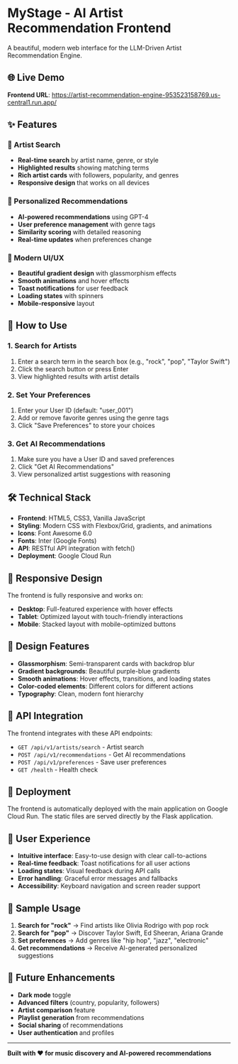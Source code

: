 # MyStage - AI Artist Recommendation Frontend

A beautiful, modern web interface for the LLM-Driven Artist Recommendation Engine.

## 🌐 Live Demo

**Frontend URL**: https://artist-recommendation-engine-953523158769.us-central1.run.app/

## ✨ Features

### 🎵 Artist Search
- **Real-time search** by artist name, genre, or style
- **Highlighted results** showing matching terms
- **Rich artist cards** with followers, popularity, and genres
- **Responsive design** that works on all devices

### 🎯 Personalized Recommendations
- **AI-powered recommendations** using GPT-4
- **User preference management** with genre tags
- **Similarity scoring** with detailed reasoning
- **Real-time updates** when preferences change

### 🎨 Modern UI/UX
- **Beautiful gradient design** with glassmorphism effects
- **Smooth animations** and hover effects
- **Toast notifications** for user feedback
- **Loading states** with spinners
- **Mobile-responsive** layout

## 🚀 How to Use

### 1. Search for Artists
1. Enter a search term in the search box (e.g., "rock", "pop", "Taylor Swift")
2. Click the search button or press Enter
3. View highlighted results with artist details

### 2. Set Your Preferences
1. Enter your User ID (default: "user_001")
2. Add or remove favorite genres using the genre tags
3. Click "Save Preferences" to store your choices

### 3. Get AI Recommendations
1. Make sure you have a User ID and saved preferences
2. Click "Get AI Recommendations"
3. View personalized artist suggestions with reasoning

## 🛠️ Technical Stack

- **Frontend**: HTML5, CSS3, Vanilla JavaScript
- **Styling**: Modern CSS with Flexbox/Grid, gradients, and animations
- **Icons**: Font Awesome 6.0
- **Fonts**: Inter (Google Fonts)
- **API**: RESTful API integration with fetch()
- **Deployment**: Google Cloud Run

## 📱 Responsive Design

The frontend is fully responsive and works on:
- **Desktop**: Full-featured experience with hover effects
- **Tablet**: Optimized layout with touch-friendly interactions
- **Mobile**: Stacked layout with mobile-optimized buttons

## 🎨 Design Features

- **Glassmorphism**: Semi-transparent cards with backdrop blur
- **Gradient backgrounds**: Beautiful purple-blue gradients
- **Smooth animations**: Hover effects, transitions, and loading states
- **Color-coded elements**: Different colors for different actions
- **Typography**: Clean, modern font hierarchy

## 🔧 API Integration

The frontend integrates with these API endpoints:

- `GET /api/v1/artists/search` - Artist search
- `POST /api/v1/recommendations` - Get AI recommendations
- `POST /api/v1/preferences` - Save user preferences
- `GET /health` - Health check

## 🚀 Deployment

The frontend is automatically deployed with the main application on Google Cloud Run. The static files are served directly by the Flask application.

## 🎯 User Experience

- **Intuitive interface**: Easy-to-use design with clear call-to-actions
- **Real-time feedback**: Toast notifications for all user actions
- **Loading states**: Visual feedback during API calls
- **Error handling**: Graceful error messages and fallbacks
- **Accessibility**: Keyboard navigation and screen reader support

## 🎵 Sample Usage

1. **Search for "rock"** → Find artists like Olivia Rodrigo with pop rock
2. **Search for "pop"** → Discover Taylor Swift, Ed Sheeran, Ariana Grande
3. **Set preferences** → Add genres like "hip hop", "jazz", "electronic"
4. **Get recommendations** → Receive AI-generated personalized suggestions

## 🔮 Future Enhancements

- **Dark mode** toggle
- **Advanced filters** (country, popularity, followers)
- **Artist comparison** feature
- **Playlist generation** from recommendations
- **Social sharing** of recommendations
- **User authentication** and profiles

---

**Built with ❤️ for music discovery and AI-powered recommendations** 